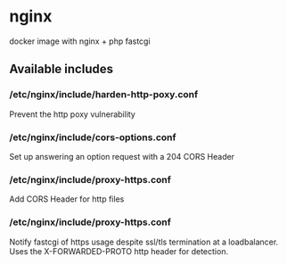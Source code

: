 # nginx
docker image with nginx + php fastcgi

## Available includes
### /etc/nginx/include/harden-http-poxy.conf
Prevent the http poxy vulnerability
### /etc/nginx/include/cors-options.conf
Set up answering an option request with a 204 CORS Header
### /etc/nginx/include/proxy-https.conf
Add CORS Header for http files
### /etc/nginx/include/proxy-https.conf
Notify fastcgi of https usage despite ssl/tls termination at a loadbalancer.
Uses the X-FORWARDED-PROTO http header for detection.
